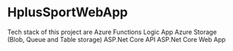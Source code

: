 # HplusSportWebApp
Tech stack of this project are 
Azure Functions
Logic App
Azure Storage (Blob, Queue and Table storage)
ASP.Net Core API
ASP.Net Core Web App

